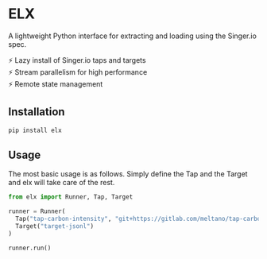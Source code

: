 # ELX

A lightweight Python interface for extracting and loading using the Singer.io spec.

⚡ Lazy install of Singer.io taps and targets \
⚡ Stream parallelism for high performance \
⚡ Remote state management 

## Installation

```bash
pip install elx
```

## Usage
The most basic usage is as follows. Simply define the Tap and the Target and elx will take care of the rest.
```python
from elx import Runner, Tap, Target

runner = Runner(
  Tap("tap-carbon-intensity", "git+https://gitlab.com/meltano/tap-carbon-intensity.git"),
  Target("target-jsonl")
)

runner.run()
```
